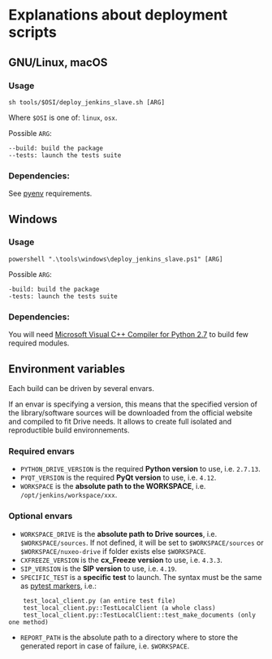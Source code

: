 # Explanations about deployment scripts

## GNU/Linux, macOS

### Usage

    sh tools/$OSI/deploy_jenkins_slave.sh [ARG]

Where `$OSI` is one of: `linux`, `osx`.

Possible `ARG`:

    --build: build the package
    --tests: launch the tests suite

### Dependencies:

See [pyenv](https://github.com/yyuu/pyenv/wiki/Common-build-problems#requirements) requirements.

## Windows

### Usage

    powershell ".\tools\windows\deploy_jenkins_slave.ps1" [ARG]

Possible `ARG`:

    -build: build the package
    -tests: launch the tests suite

### Dependencies:

You will need [Microsoft Visual C++ Compiler for Python 2.7](https://www.microsoft.com/en-us/download/details.aspx?id=44266) to build few required modules.

## Environment variables

Each build can be driven by several envars.

If an envar is specifying a version, this means that the specified version of the library/software sources will be downloaded from the official website and compiled to fit Drive needs. It allows to create full isolated and reproductible build environnements.

### Required envars

- `PYTHON_DRIVE_VERSION` is the required **Python version** to use, i.e. `2.7.13`.
- `PYQT_VERSION` is the required **PyQt version** to use, i.e. `4.12`.
- `WORKSPACE` is the **absolute path to the WORKSPACE**, i.e. `/opt/jenkins/workspace/xxx`.

### Optional envars

- `WORKSPACE_DRIVE` is the **absolute path to Drive sources**, i.e. `$WORKSPACE/sources`. If not defined, it will be set to `$WORKSPACE/sources` or `$WORKSPACE/nuxeo-drive` if folder exists else `$WORKSPACE`.
- `CXFREEZE_VERSION` is the **cx_Freeze version** to use, i.e. `4.3.3`.
- `SIP_VERSION` is the **SIP version** to use, i.e. `4.19`.
- `SPECIFIC_TEST` is a **specific test** to launch. The syntax must be the same as [pytest markers](http://doc.pytest.org/en/latest/example/markers.html#selecting-tests-based-on-their-node-id), i.e.:
```
    test_local_client.py (an entire test file)
    test_local_client.py::TestLocalClient (a whole class)
    test_local_client.py::TestLocalClient::test_make_documents (only one method)
```
- `REPORT_PATH` is the absolute path to a directory where to store the generated report in case of failure, i.e. `$WORKSPACE`.
